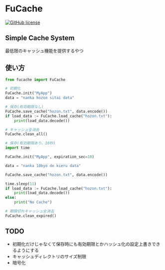 # FuCache

[![GitHub license](https://img.shields.io/badge/license-BSD_3--Clause-green.svg)](https://github.com/futa-t/fucache/blob/main/LICENSE)

## Simple Cache System
最低限のキャッシュ機能を提供するやつ

## 使い方
```python
from fucache import FuCache

# 初期化
FuCache.init("MyApp")
data = "nanka hozon sitai data"

# 保存(有効期限なし)
FuCache.save_cache("hozon.txt", data.encode())
if load_data := FuCache.load_cache("hozon.txt"):
    print(load_data.decode())

# キャッシュ全消去
FuCache.clean_all()

# 保存(有効期限あり。10秒)
import time

FuCache.init("MyApp", expiration_sec=10)

data = "nanka 10byo de kieru data"

FuCache.save_cache("hozon.txt", data.encode())

time.sleep(11)
if load_data := FuCache.load_cache("hozon.txt"):
    print(load_data.decode())
else:
    print("No Cache")

# 期限切れキャッシュ全消去
FuCache.clean_expired()

```
## TODO
- 初期化だけじゃなくて保存時にも有効期限とかハッシュ化の設定上書きできるようにする
- キャッシュディレクトリのサイズ制限
- 暗号化